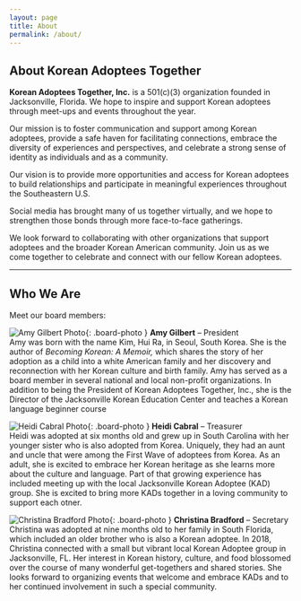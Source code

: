 ```yaml
---
layout: page
title: About
permalink: /about/
---
```

## About Korean Adoptees Together

**Korean Adoptees Together, Inc.** is a 501(c)(3) organization founded in Jacksonville, Florida. We hope to inspire and support Korean adoptees through meet-ups and events throughout the year.  

Our mission is to foster communication and support among Korean adoptees, provide a safe haven for facilitating connections, embrace the diversity of experiences and perspectives, and celebrate a strong sense of identity as individuals and as a community.  

Our vision is to provide more opportunities and access for Korean adoptees to build relationships and participate in meaningful experiences throughout the Southeastern U.S.  

Social media has brought many of us together virtually, and we hope to strengthen those bonds through more face-to-face gatherings.  

We look forward to collaborating with other organizations that support adoptees and the broader Korean American community. Join us as we come together to celebrate and connect with our fellow Korean adoptees.

---

## Who We Are

Meet our board members:

![Amy Gilbert Photo](assets/images/AG-Photo.png){: .board-photo }
**Amy Gilbert** – President  
Amy was born with the name Kim, Hui Ra, in Seoul, South Korea. She is the author of
*Becoming Korean: A Memoir,* which shares the story of her adoption as a child into a white American family and her discovery and reconnection with her Korean culture and birth family. Amy has served as a board member in several national and local non-profit organizations. In addition to being the President of Korean Adoptees Together, Inc., she is the Director of the Jacksonville Korean Education Center and teaches a Korean language beginner course

![Heidi Cabral Photo](assets/images/HC-Photo.png){: .board-photo }
**Heidi Cabral** – Treasurer  
Heidi was adopted at six months old and grew up in South Carolina with her younger sister who is also adopted from Korea. Uniquely, they had an aunt and uncle that were among the First Wave of adoptees from Korea. As an adult, she is excited to embrace her Korean heritage as she learns more about the culture and language. Part of that growing experience has included meeting up with the local Jacksonville Korean Adoptee (KAD) group. She is excited to bring more KADs together in a loving community to support each otner.

![Christina Bradford Photo](assets/images/CB-Photo.png){: .board-photo }
**Christina Bradford** – Secretary  
Christina was adopted at nine months old to her family in South Florida, which included an older brother who is also a Korean adoptee. In 2018, Christina connected with a small but vibrant local Korean Adoptee group in Jacksonville, FL.
Her interest in Korean history, culture, and food blossomed over the course of many
wonderful get-togethers and shared stories. She looks forward to organizing events that welcome and embrace KADs and to her continued involvement in such a special community.
<!-- Add more board members below following the same format -->

<style>
.board-photo {
  width: 120px;
  height: 120px;
  object-fit: cover;
  border-radius: 50%;
  display: block;
  margin-bottom: 0.5em;
}
</style>
